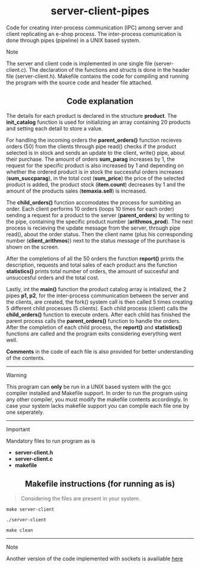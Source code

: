 <h1 align="center">
   server-client-pipes 
</h1>

Code for creating inter-process communication (IPC) among server and client replicating an e-shop process. The inter-process comunication is done through pipes (pipeline) in a UNIX based system. 

>[!NOTE]
>The server and client code is implemented in one single file (server-client.c). The declaration of the functions and structs is done in the header file (server-client.h). Makefile contains the code for compiling and running the program with the source code and header file attached.

<h2 align="center">
   Code explanation
</h2>

The details for each product is declared in the structure __product__. The __init_catalog__ function is used for initializing an array containing 20 products and setting each detail to store a value. 

For handling the incoming orders the __parent_orders()__ function recieves orders (50) from the clients through pipe read() checks if the product selected is in stock and sends an update to the client, write() pipe, about their purchase. The amount of orders __sum_parag__ increases by 1, the request for the specific product is also increased by 1 and depending on whether the ordered product is in stock the successful orders increases (__sum_succparag__), in the total cost (__sum_price__) the price of the selected product is added, the product stock (__item.count__) decreases by 1 and the amount of the products sales (__temaxia.sell__) is increased. 

The __child_orders()__ function accomodates the process for sumbiting an order. Each client performs 10 orders (loops 10 times for each order) sending a request for a product to the server (__parent_orders__) by writing to the pipe, containing the specific product number (__arithmos_prod__). The next process is recieving the update message from the server, through pipe read(), about the order status. Then the client name (plus his corresponding number (__client_arithmos__)) next to the status message of the purchase is shown on the screen. 

After the completions of all the 50 orders the function __report()__ prints the description, requests and total sales of each product ans the function __statistics()__ prints total number of orders, the amount of succesful and unsuccesful orders and the total cost.

Lastly, int the __main()__ function the product catalog array is intialized, the 2 pipes __p1, p2__, for the inter-process communication between the server and the clients, are created, the fork() system call is then called 5 times creating 5 different child processes (5 clients). Each child process (client) calls the __child_orders()__ function to execute orders. After each child has finished the parent process calls the __parent_orders()__ function to handle the orders. After the completion of each child process, the __report()__ and __statistics()__ functions are called and the program exits considering everything went well.

__Comments__ in the code of each file is also provided for better understanding of the contents.

<hr/>

>[!WARNING]
>This program can __only__ be run in a UNIX based system with the gcc compiler installed and Makefile support. 
>In order to run the program using any other compiler, you must modify the makefile contents accordingly.
>In case your system lacks makefile support you can compile each file one by one seperately.

<hr/>

>[!IMPORTANT]
>Mandatory files to run program as is
>- __server-client.h__   
>- __server-client.c__    
>- __makefile__

<h2 align="center">
   Makefile instructions (for running as is)
</h2>

>Considering the files are present in your system.

```
make server-client

./server-client   

make clean
```

<hr/>

>[!NOTE]
>Another version of the code implemented with sockets is availiable [here](https://github.com/ThomasRoinas/server-client-sockets)

